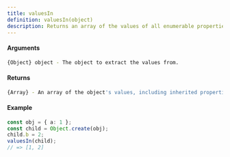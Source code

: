 ```yaml
---
title: valuesIn
definition: valuesIn(object)
description: Returns an array of the values of all enumerable properties, including inherited properties, of an object.
---
```



#### Arguments


```bash
{Object} object - The object to extract the values from.
```


#### Returns


```bash
{Array} - An array of the object's values, including inherited properties.
```


#### Example


```ts
const obj = { a: 1 };
const child = Object.create(obj);
child.b = 2;
valuesIn(child);
// => [1, 2]
```